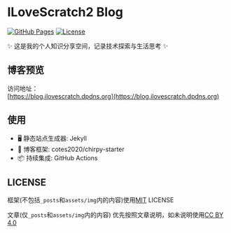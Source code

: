 # ILoveScratch2 Blog

[![GitHub Pages](https://img.shields.io/badge/deployed_on-GitHub%20Pages-blue?logo=github)](https://yourusername.github.io/ILoveScratch2/)
[![License](https://img.shields.io/github/license/ILoveScratch2/blog)](LICENSE)

✨ 这是我的个人知识分享空间，记录技术探索与生活思考 ✨

## 博客预览

访问地址：  
[https://blog.ilovescratch.dpdns.org](https://blog.ilovescratch.dpdns.org)


## 使用
- 🖥 静态站点生成器: Jekyll
- 🎨 博客框架: cotes2020/chirpy-starter
- 📦 持续集成: GitHub Actions



## LICENSE
框架(不包括`_posts`和`assets/img`内的内容)使用[MIT](LICENSE) LICENSE

文章(仅`_posts`和`assets/img`内的内容) 优先按照文章说明，如未说明使用[CC BY 4.0](https://creativecommons.org/licenses/by/4.0/)
